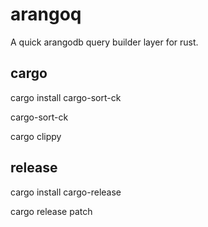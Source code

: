 # arangoq
A quick arangodb query builder layer for rust.

## cargo
cargo install cargo-sort-ck

cargo-sort-ck

cargo clippy

## release
cargo install cargo-release

cargo release patch
